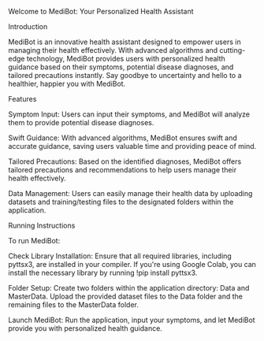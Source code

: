 Welcome to MediBot: Your Personalized Health Assistant

Introduction

MediBot is an innovative health assistant designed to empower users in managing their health effectively. With advanced algorithms and cutting-edge technology, MediBot provides users with personalized health guidance based on their symptoms, potential disease diagnoses, and tailored precautions instantly. Say goodbye to uncertainty and hello to a healthier, happier you with MediBot.


Features

Symptom Input: Users can input their symptoms, and MediBot will analyze them to provide potential disease diagnoses.

Swift Guidance: With advanced algorithms, MediBot ensures swift and accurate guidance, saving users valuable time and providing peace of mind.

Tailored Precautions: Based on the identified diagnoses, MediBot offers tailored precautions and recommendations to help users manage their health effectively.

Data Management: Users can easily manage their health data by uploading datasets and training/testing files to the designated folders within the application.


Running Instructions

To run MediBot:

Check Library Installation: Ensure that all required libraries, including pyttsx3, are installed in your compiler. If you're using Google Colab, you can install the necessary library by running !pip install pyttsx3.

Folder Setup: Create two folders within the application directory: Data and MasterData. Upload the provided dataset files to the Data folder and the remaining files to the MasterData folder.

Launch MediBot: Run the application, input your symptoms, and let MediBot provide you with personalized health guidance.

